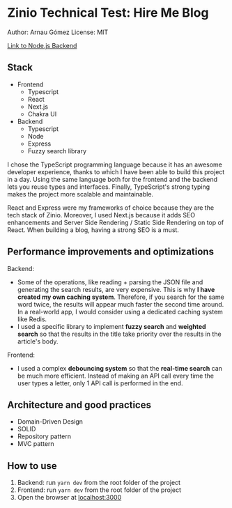# Zinio Technical Test: Hire Me Blog

Author: Arnau Gómez
License: MIT

[Link to Node.js Backend](https://github.com/arnaugomez/zinio-test.node)
## Stack

- Frontend
  - Typescript
  - React
  - Next.js
  - Chakra UI
- Backend
  - Typescript
  - Node
  - Express
  - Fuzzy search library

I chose the TypeScript programming language because it has an awesome developer experience, thanks to which I have been able to build this project in a day. Using the same language both for the frontend and the backend lets you reuse types and interfaces. Finally, TypeScript's strong typing makes the project more scalable and maintainable.

React and Express were my frameworks of choice because they are the tech stack of Zinio. Moreover, I used Next.js because it adds SEO enhancements and Server Side Rendering / Static Side Rendering on top of React. When building a blog, having a strong SEO is a must.

## Performance improvements and optimizations

Backend:
- Some of the operations, like reading + parsing the JSON file and generating the search results, are very expensive. This is why **I have created my own caching system**. Therefore, if you search for the same word twice, the results will appear much faster the second time around. In a real-world app, I would consider using a dedicated caching system like Redis.
- I used a specific library to implement **fuzzy search** and **weighted search** so that the results in the title take priority over the results in the article's body.

Frontend:
- I used a complex **debouncing system** so that the **real-time search** can be much more efficient. Instead of making an API call every time the user types a letter, only 1 API call is performed in the end.

## Architecture and good practices
- Domain-Driven Design
- SOLID
- Repository pattern
- MVC pattern

## How to use

1. Backend: run `yarn dev` from the root folder of the project
2. Frontend: run `yarn dev` from the root folder of the project
3. Open the browser at [localhost:3000](localhost:3000)
